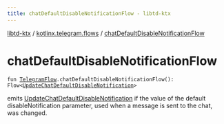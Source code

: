 ```yaml
---
title: chatDefaultDisableNotificationFlow - libtd-ktx
---
```


[libtd-ktx](../index.html) / [kotlinx.telegram.flows](index.html) / [chatDefaultDisableNotificationFlow](./chat-default-disable-notification-flow.html)

# chatDefaultDisableNotificationFlow

`fun `[`TelegramFlow`](../kotlinx.telegram.core/-telegram-flow/index.html)`.chatDefaultDisableNotificationFlow(): Flow<`[`UpdateChatDefaultDisableNotification`](https://tdlibx.github.io/td/docs/org/drinkless/td/libcore/telegram/TdApi/UpdateChatDefaultDisableNotification.html)`>`

emits [UpdateChatDefaultDisableNotification](https://tdlibx.github.io/td/docs/org/drinkless/td/libcore/telegram/TdApi/UpdateChatDefaultDisableNotification.html) if the value of the default disableNotification
parameter, used when a message is sent to the chat, was changed.

